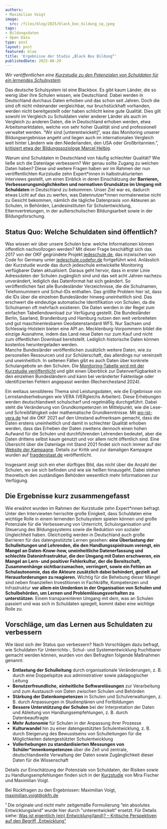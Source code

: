 ```yaml
---
authors:
- Maximilian Voigt
image:
  src: /files/blog/2025/black_box_bildung_sq.jpeg
tags:
- Bildungsdaten
- Open Data
type: post
layout: post
featured: blue
title: 'Ergebnisse der Studie „Black Box Bildung“'
publishedDate: 2025-08-29
---
```


*Wir veröffentlichen eine [Kurzstudie zu den Potenzialen von Schuldaten für ein lernendes Schulsystem](https://okfn.de/publikationen/black-box-bildung/)*

Das deutsche Schulsystem ist eine Blackbox. Es gibt kaum Länder, die so wenig über ihre Schulen wissen, wie Deutschland. Dabei werden in Deutschland durchaus Daten erhoben und das schon seit Jahren. Doch die sind oft nicht miteinander vergleichbar, nur bruchstückhaft vorhanden, werden nicht bereitgestellt oder haben schlicht keine gute Qualität. Dies gilt sowohl im Vergleich zu Schuldaten vieler anderer Länder als auch im Vergleich zu anderen Daten, die in Deutschland erhoben werden, etwa Arbeitsmarktdaten, welche von sehr hoher Qualität sind und professionell verwaltet werden. “Wir sind [unterentwickelt]¹, was das Monitoring unserer Bildungsergebnisse angeht und liegen auch im internationalen Vergleich weit hinter Ländern wie den Niederlanden, den USA oder Großbritannien.”, [kritisiert etwa der Bildungssoziologe Marcel Helbig](https://www.campus-schulmanagement.de/magazin/studie-zum-corona-aufholprogramm-gezielte-investitionen-wurden-in-den-meisten-bundeslaendern-vermieden).

Warum sind Schuldaten in Deutschland von häufig schlechter Qualität? Wie ließe sich die Datenlage verbessern? Wer genau sollte Zugang zu welchen Daten haben? Diese und weitere Fragen haben wir im Rahmen der nun veröffentlichten Kurzstudie zehn Expert\*innen in halbstrukturierten Interviews gestellt, um einen Einblick in deren Einschätzung der **Barrieren, Verbesserungsmöglichkeiten und normativen Grundsätze im Umgang mit Schuldaten** in Deutschland zu bekommen. Unser Ziel war es, dadurch etwas Licht auf das zu werfen, was Datennutzer\*innen normalerweise nicht zu Gesicht bekommen, nämlich die tägliche Datenpraxis von Akteuren an Schulen, in Behörden, Landesinstituten für Schulentwicklung, Elternvertretungen, in der außerschulischen Bildungsarbeit sowie in der Bildungsforschung.

## Status Quo: Welche Schuldaten sind öffentlich?

Was wissen wir über unsere Schulen bzw. welche Informationen können öffentlich nachvollzogen werden? Mit dieser Frage beschäftigt sich das 2017 von der OKF gegründete Projekt [jedeschule.de](https://jedeschule.de/), das inzwischen von Code for Germany unter [jedeschule.codefor.de](https://jedeschule.codefor.de/ueber/) fortgeführt wird. Anlässlich der Kurzstudie wurde das durch jedeschule entwickelte Monitoring verfügbarer Daten aktualisiert. Daraus geht hervor, dass in erster Linie Adressdaten der Schulen zugänglich sind und das seit acht Jahren nachezu unverändert, lediglich das Datenformat hat sich geändert. So veröffentlichen fast alle Bundesländer Verzeichnisse, die die Schulnamen, Telefonnummern und Schul-IDs enthalten. Das größte Problem hier ist, dass die IDs über die einzelnen Bundesländer hinweg uneinheitlich sind. Das erschwert die eindeutige automatische Identifikation von Schulen, da die Schulnamen oft mehrfach existieren. Die Daten werden in der Regel zum einfachen Tabellendownload zur Verfügung gestellt. Die Bundesländer Berlin, Saarland, Brandenburg und Hamburg nutzen den weit verbreiteten und gut maschinenlesbaren Geodatenstandard WFS. Nur Sachsen und Schleswig-Holstein bieten eine API an. Mecklenburg-Vorpommern bildet die einzige Ausnahme, indem das Land neue Daten nur zum Kauf und nicht zum öffentlichen Download bereitstellt. Lediglich historische Daten können  kostenlos heruntergeladen werden.  
Manche Bundesländer veröffentlichen zusätzlich weitere Daten, wie zu personellen Ressourcen und zur Schülerschaft, das allerdings nur vereinzelt und uneinheitlich. In seltenen Fällen gibt es auch Daten über konkrete Schulangebote an den Schulen. Die [Monitoring-Tabelle wird mit der Kurzstudie veröffentlicht](https://cloud.okfn.de/s/K3SzwNjysWxfKfq) und gibt einen Überblick zur Datenverfügbarkeit in den einzelnen Bundesländern und kann bei veränderter Faktenlage oder identifizierten Fehlern angepasst werden (Recherchestand 2024).

Ein weitaus sensibleres Thema sind Leistungsdaten, wie die Ergebnisse von Lernstandserhebungen wie VERA (VERgleichs Arbeiten). Diese Erhebungen werden deutschlandweit schulscharf und regelmäßig durchgeführt. Dabei steht die Veränderung von Grundkompetenzen im Mittelpunkt, wie die Lese- und Schreibfähigkeit oder mathematische Grundkenntnisse. Mit [wo-ist-vera.de](https://wo-ist-vera.de/) hat die OKF 2021 auf den Umstand aufmerksam gemacht, dass die Daten erstens uneinheitlich und damit in schlechter Qualität erhoben werden, dass das Erheben der Daten zweitens dennoch einen hohen Aufwand für die Schulen und durchführenden Lehrenden bedeutet, aber die Daten drittens selbst kaum genutzt und vor allem nicht öffentlich sind. Eine Übersicht über die Datenlage mit Stand 2021 findet sich noch immer auf der [Website der Kampagne](https://wo-ist-vera.de/). Details zur Kritik und zur damaligen Kampagne wurden auf [fragdenstaat.de](https://fragdenstaat.de/artikel/exklusiv/2021/06/wo-ist-vera-unboxing-bildungspolitik/) veröffentlicht.

Insgesamt zeigt sich ein eher dürftiges Bild, das nicht über die Anzahl der Schulen, wo sie sich befinden und wie sie heißen hinausgeht. Dabei stehen theoretisch den zuständigen Behörden wesentlich mehr Informationen zur Verfügung.

## Die Ergebnisse kurz zusammengefasst

Wie erwähnt wurden im Rahmen der Kurzstudie zehn Expert\*innen befragt. Unter den Interviewten herrschte große Einigkeit, dass Schuldaten eine wichtige Rolle in einem lernenden Schulsystem spielen können und große Potenziale für die Verbesserung von Unterricht, Schulorganisation und Steuerung des Bildungssystems sowie die Reduktion von sozialer Ungleichheit haben. Gleichzeitig werden in Deutschland auch große Barrieren für das datengestützte Lernen gesehen: **eine Überlastung der Schulleitungen und Lehrenden, die den Handlungsspielraum verengt, ein Mangel an Daten-Know-how, uneinheitliche Datenerfassung und schlechte Dateninfrastruktur, die den Umgang mit Daten erschweren, ein Mangel an Lern- und positiver Fehlerkultur, der die Bereitschaft, Zusammenhänge sichtbarzumachen, verringert, sowie ein Fehlen an Schulautonomie, das die Akteure zusätzlich dabei behindert, gezielt auf Herausforderungen zu reagieren.** Wichtig für die Behebung dieser Mängel sind neben finanziellen Investitionen in Fachkräfte, Kompetenzen und Infrastruktur **vor allem ein Umdenken in der Organisation von Schulen und Schulbehörden, um Lernen und Problemlösungsverhalten zu unterstützen**. Einem transparenteren Umgang mit dem, was an Schulen passiert und was sich in Schuldaten spiegelt, kommt dabei eine wichtige Rolle zu.

## Vorschläge, um das Lernen aus Schuldaten zu verbessern

Wie lässt sich der Status quo verbessern? Nach Vorschlägen dazu befragt, wie Schuldaten für Unterrichts-, Schul- und Systementwicklung fruchtbarer gemacht werden können, wurden von den Befragten folgende Maßnahmen genannt:

- **Entlastung der Schulleitung** durch organisationale Veränderungen, z. B. durch eine Doppelspitze aus administrativer sowie pädagogischer Leitung
- **Benutzerfreundliche,** **einheitliche Softwarelösungen** zur Verarbeitung und zum Austausch von Daten zwischen Schulen und Behörden
- **Stärkung der Datenkompetenzen** in Schulen und Schulverwaltungen, z. B. durch Anpassungen in Studienplänen und Fortbildungen
- **Bessere Unterstützung der Schulen** bei der Interpretation der Daten und Ableitung von Handlungsempfehlungen, z. B. durch Datenbeauftragte
- **Mehr Autonomie** für Schulen in der Anpassung ihrer Prozesse
- **Kulturwandel** hin zu einer datengestützten Schulentwicklung, z. B. durch Steigerung des Bewusstseins von Schulleitungen für die Möglichkeiten datengestützter Schulentwicklung
- **Vollerhebungen zu standardisierten Messungen von Schüler\*innenkompetenzen** über die Zeit und zentrale, deutschlandweite Verwaltung der Daten sowie Zugänglichkeit dieser Daten für die Wissenschaft

Details zur Einschätzung der Potenziale von Schuldaten, der Risiken sowie zu Handlungsempfehlungen finden sich in der [Kurzstudie](https://okfn.de/publikationen/black-box-bildung/) von Mira Fischer und Maximilian Voigt.

Bei Rückfragen zu den Ergebnissen: Maximilian Voigt, maximilian.voigt@okfn.de

¹ Die originale und nicht mehr zeitgemäße Formulierung “ein absolutes Entwicklungsland” wurde hier durch "unterentwickelt”  ersetzt. Für Details siehe: [Was ist eigentlich (ein) Entwicklung(land)? – Kritische Perspektiven auf den Begriff „Entwicklung“](https://www.plura.uni-bayreuth.de/pool/Unterrichtsmaterialien/Was-ist-Entwicklung.pdf)
